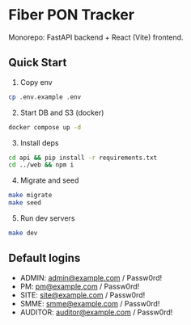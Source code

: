 # Fiber PON Tracker

Monorepo: FastAPI backend + React (Vite) frontend.

## Quick Start

1. Copy env
```bash
cp .env.example .env
```
2. Start DB and S3 (docker)
```bash
docker compose up -d
```
3. Install deps
```bash
cd api && pip install -r requirements.txt
cd ../web && npm i
```
4. Migrate and seed
```bash
make migrate
make seed
```
5. Run dev servers
```bash
make dev
```

## Default logins
- ADMIN: admin@example.com / Passw0rd!
- PM: pm@example.com / Passw0rd!
- SITE: site@example.com / Passw0rd!
- SMME: smme@example.com / Passw0rd!
- AUDITOR: auditor@example.com / Passw0rd!

